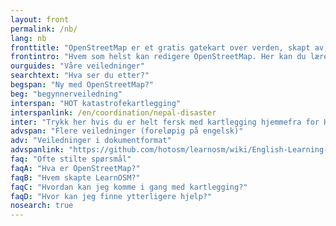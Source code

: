 ```yaml
---
layout: front
permalink: /nb/
lang: nb
fronttitle: "OpenStreetMap er et gratis gatekart over verden, skapt av en stadig økende medlemsmasse bestående av kartleggere."
frontintro: "Hvem som helst kan redigere OpenStreetMap. Her kan du lære hvordan LearnOSM tilbyr lettfattelige steg-for-steg veiledere for at du skal kunne komme i gang med å bidra til OpenStreetMap og bruke OpenStreetMap data. Hvis du er interessert i å organisere en OpenStreetMap workshop, ta en titt på LearnOSMs opplæring for kursholdere."
ourguides: "Våre veiledninger"
searchtext: "Hva ser du etter?"
begspan: "Ny med OpenStreetMap?"
beg: "begynnerveiledning"
interspan: "HOT katastrofekartlegging"
interspanlink: /en/coordination/nepal-disaster
inter: "Trykk her hvis du er helt fersk med kartlegging hjemmefra for HOT"
advspan: "Flere veiledninger (foreløpig på engelsk)"
adv: "Veiledninger i dokumentformat"
advspanlink: "https://github.com/hotosm/learnosm/wiki/English-Learning-Guides/"
faq: "Ofte stilte spørsmål"
faqA: "Hva er OpenStreetMap?"
faqB: "Hvem skapte LearnOSM?"
faqC: "Hvordan kan jeg komme i gang med kartlegging?"
faqD: "Hvor kan jeg finne ytterligere hjelp?"
nosearch: true
---
```

